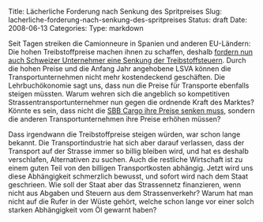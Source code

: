 Title: Lächerliche Forderung nach Senkung des Spritpreises
Slug: lacherliche-forderung-nach-senkung-des-spritpreises
Status: draft
Date: 2008-06-13
Categories:
Type: markdown

Seit Tagen streiken die Camionneure in Spanien und anderen EU-Ländern: Die hohen Treibstoffpreise machen ihnen zu schaffen, deshalb [fordern nun auch Schweizer Unternehmer eine Senkung der Treibstoffsteuern](http://www.20min.ch/finance/news/story/22505407). Durch die hohen Preise und die Anfang Jahr angehobene LSVA können die Transportunternehmen nicht mehr kostendeckend geschäften. Die Lehrbuchökonomie sagt uns, dass nun die Preise für Transporte ebenfalls steigen müssten. Warum wehren sich die angeblich so kompetitiven Strassentransportunternehmer nun gegen die ordnende Kraft des Marktes? Könnte es sein, dass nicht die [SBB Cargo ihre Preise senken muss](http://www.nzz.ch/nachrichten/schweiz/sbb_cargo_1.703514.html), sondern die anderen Transportunternehmen ihre Preise erhöhen müssen?

Dass irgendwann die Treibstoffpreise steigen würden, war schon lange bekannt. Die Transportindustrie hat sich aber darauf verlassen, dass der Transport auf der Strasse immer so billig bleiben wird, und hat es deshalb verschlafen, Alternativen zu suchen. Auch die restliche Wirtschaft ist zu einem guten Teil von den billigen Transportkosten abhängig. Jetzt wird uns diese Abhängigkeit schmerzlich bewusst, und sofort wird nach dem Staat geschrieen. Wie soll der Staat aber das Strassennetz finanzieren, wenn nicht aus Abgaben und Steuern aus dem Strassenverkehr? Warum hat man nicht auf die Rufer in der Wüste gehört, welche schon lange vor einer solch starken Abhängigkeit vom Öl gewarnt haben?
